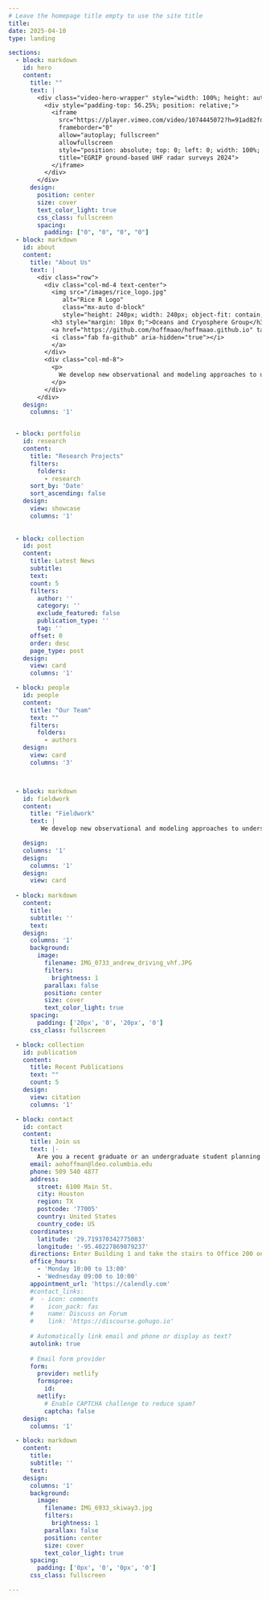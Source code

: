 ```yaml
---
# Leave the homepage title empty to use the site title
title:
date: 2025-04-10
type: landing

sections:
  - block: markdown
    id: hero
    content:
      title: ""
      text: |
        <div class="video-hero-wrapper" style="width: 100%; height: auto; overflow: hidden;">
          <div style="padding-top: 56.25%; position: relative;">
            <iframe
              src="https://player.vimeo.com/video/1074445072?h=91ad82fd50&autoplay=1&loop=1&muted=1&background=1"
              frameborder="0"
              allow="autoplay; fullscreen"
              allowfullscreen
              style="position: absolute; top: 0; left: 0; width: 100%; height: 100%;"
              title="EGRIP ground-based UHF radar surveys 2024">
            </iframe>
          </div>
        </div>
      design:
        position: center
        size: cover
        text_color_light: true
        css_class: fullscreen
        spacing:
          padding: ["0", "0", "0", "0"]
  - block: markdown
    id: about
    content:
      title: "About Us"
      text: |
        <div class="row">
          <div class="col-md-4 text-center">
            <img src="/images/rice_logo.jpg"
               alt="Rice R Logo"
               class="mx-auto d-block"
               style="height: 240px; width: 240px; object-fit: contain; border-radius: 100%; box-shadow: 0 2px 20px rgba(0,0,0,0.2); margin-bottom: 10px;" />
            <h3 style="margin: 10px 0;">Oceans and Cryosphere Group</h3>
            <a href="https://github.com/hoffmaao/hoffmaao.github.io" target="_blank" style="font-size: 1.5rem;">
            <i class="fab fa-github" aria-hidden="true"></i>
            </a>
          </div>
          <div class="col-md-8">
            <p>
              We develop new observational and modeling approaches to understand how ice sheets, oceans, and coastal systems evolve in a changing climate. Our research focuses on remote sensing of ice dynamics, radar imaging of englacial structure, and the use of geophysical observations to improve predictions of sea level rise and coastal vulnerability.
            </p>
          </div>
        </div>
    design:
      columns: '1'


  - block: portfolio
    id: research
    content:
      title: "Research Projects"
      filters:
        folders:
          - research
      sort_by: 'Date'
      sort_ascending: false
    design:
      view: showcase
      columns: '1'
        
  
  - block: collection
    id: post
    content:
      title: Latest News
      subtitle:
      text:
      count: 5
      filters:
        author: ''
        category: ''
        exclude_featured: false
        publication_type: ''
        tag: ''
      offset: 0
      order: desc
      page_type: post
    design:
      view: card
      columns: '1'

  - block: people
    id: people
    content:
      title: "Our Team"
      text: ""
      filters:
        folders:
          - authors
    design:
      view: card
      columns: '3'



  - block: markdown
    id: fieldwork
    content:
      title: "Fieldwork"
      text: |
         We develop new observational and modeling approaches to understand how ice sheets, oceans, and coastal systems evolve in a changing climate. Our research focuses on remote sensing of ice dynamics, radar imaging of englacial structure, and the use of geophysical observations to improve predictions of sea level rise and coastal vulnerability. We combine radar-based measurements, airborne and satellite remote sensing, and high-performance computing with physical modeling and data assimilation to investigate how englacial properties, basal sliding, subglacial hydrology, and ocean driven melt shape glacier change. These tools allow us to address fundamental questions about ice mechanics and grounding zone processes and to understand how changes at the poles are connected to water resources and infrastructure in the communities most affected by sea-level rise.

    design:
    columns: '1'
    design:
      columns: '1'
    design:
      view: card
  
  - block: markdown
    content:
      title:
      subtitle: ''
      text:
    design:
      columns: '1'
      background:
        image: 
          filename: IMG_0733_andrew_driving_vhf.JPG
          filters:
            brightness: 1
          parallax: false
          position: center
          size: cover
          text_color_light: true
      spacing:
        padding: ['20px', '0', '20px', '0']
      css_class: fullscreen

  - block: collection
    id: publication
    content:
      title: Recent Publications
      text: ""
      count: 5
    design:
      view: citation
      columns: '1'

  - block: contact
    id: contact
    content:
      title: Join us
      text: |-
        Are you a recent graduate or an undergraduate student planning to apply to graduate school in the next couple of years? A graduate student or postdoc looking for postdoc opportunities? Someone who is super interested about polar oceanography, fundamental ice mechanics, or radioglaciology and interested in tackling these questions from observational, modeling, and theoretical perspectives? Reach out!
      email: aohoffman@ldeo.columbia.edu
      phone: 509 540 4877
      address:
        street: 6100 Main St.
        city: Houston
        region: TX
        postcode: '77005'
        country: United States
        country_code: US
      coordinates:
        latitude: '29.719370342775083'
        longitude: '-95.40227869879237'
      directions: Enter Building 1 and take the stairs to Office 200 on Floor 2
      office_hours:
        - 'Monday 10:00 to 13:00'
        - 'Wednesday 09:00 to 10:00'
      appointment_url: 'https://calendly.com'
      #contact_links:
      #  - icon: comments
      #    icon_pack: fas
      #    name: Discuss on Forum
      #    link: 'https://discourse.gohugo.io'
    
      # Automatically link email and phone or display as text?
      autolink: true
    
      # Email form provider
      form:
        provider: netlify
        formspree:
          id:
        netlify:
          # Enable CAPTCHA challenge to reduce spam?
          captcha: false
    design:
      columns: '1'

  - block: markdown
    content:
      title:
      subtitle: ''
      text:
    design:
      columns: '1'
      background:
        image: 
          filename: IMG_6933_skiway3.jpg
          filters:
            brightness: 1
          parallax: false
          position: center
          size: cover
          text_color_light: true
      spacing:
        padding: ['0px', '0', '0px', '0']
      css_class: fullscreen

---
```

